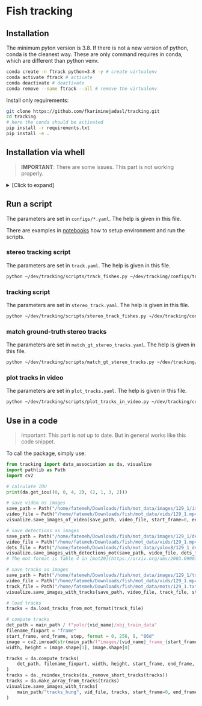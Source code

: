 Fish tracking
=============

Installation
------------
The minimum pyton version is 3.8. If there is not a new version of python, conda is the cleanest way.
These are only command requires in conda, which are different than python venv.
```bash
conda create -n ftrack python=3.8 -y # create virtualenv
conda activate ftrack # activate
conda deactivate # deactivate
conda remove --name ftrack --all # remove the virtualenv
```

Install only requirements:
```bash
git clone https://github.com/fkariminejadasl/tracking.git
cd tracking
# here the conda should be activated
pip install -r requirements.txt
pip install -e .
```

Installation via whell
------------
> **IMPORTANT**: There are some issues. This part is not working properly.

<details>
<summary>[Click to expand]</summary>

Make a wheel:
```bash
pip install build
python -m build
```

Install the package:
```bash
pip install --find-links ~/dev/tracking/dist ftracking -r ~/dev/tracking/requirements.txt
```
</details>

## Run a script

The parameters are set in `configs/*.yaml`. The help is given in this file.

There are examples in [notebooks](notebooks) how to setup environment and run the scripts.

### stereo tracking script

The parameters are set in `track.yaml`. The help is given in this file.
```bash
python ~/dev/tracking/scripts/track_fishes.py ~/dev/tracking/configs/track.yaml
```

### tracking script

The parameters are set in `stereo_track.yaml`. The help is given in this file.
```bash
python ~/dev/tracking/scripts/stereo_track_fishes.py ~/dev/tracking/configs/stereo_track.yaml
```

### match ground-truth stereo tracks

The parameters are set in `match_gt_stereo_tracks.yaml`. The help is given in this file.
```bash
python ~/dev/tracking/scripts/match_gt_stereo_tracks.py ~/dev/tracking/configs/match_gt_stereo_tracks.yaml
```

### plot tracks in video

The parameters are set in `plot_tracks.yaml`. The help is given in this file.
```bash
python ~/dev/tracking/scripts/plot_tracks_in_video.py ~/dev/tracking/configs/plot_tracks.yaml
```

## Use in a code
> Important: This part is not up to date. But in general works like this code snippet. 

To call the package, simply use:
```python
from tracking import data_association as da, visualize
import pathlib as Path
import cv2

# calculate IOU
print(da.get_iou((0, 0, 4, 2), (2, 1, 3, 2)))

# save video as images
save_path = Path("/home/fatemeh/Downloads/fish/mot_data/images/129_1/im")
video_file = Path("/home/fatemeh/Downloads/fish/mot_data/vids/129_1.mp4")
visualize.save_images_of_video(save_path, video_file, start_frame=0, end_frame=512, step=256)

# save detections as images
save_path = Path("/home/fatemeh/Downloads/fish/mot_data/images/129_1/det")
video_file = Path("/home/fatemeh/Downloads/fish/mot_data/vids/129_1.mp4")
dets_file = Path("/home/fatemeh/Downloads/fish/mot_data/yolov8/129_1_dets/gt/gt.txt") # in mot format
visualize.save_images_with_detections_mot(save_path, video_file, dets_file, start_frame=0, end_frame=512, step=256)
# The mot format is Table 4 in [mot20](https://arxiv.org/abs/2003.09003)

# save tracks as images
save_path = Path("/home/fatemeh/Downloads/fish/mot_data/images/129_1/tracks")
video_file = Path("/home/fatemeh/Downloads/fish/mot_data/vids/129_1.mp4")
track_file = Path("/home/fatemeh/Downloads/fish/mot_data/mots/129_1.txt") # in mot format
visualize.save_images_with_tracks(save_path, video_file, track_file, start_frame=0, end_frame=512, step=256)

# load tracks
tracks = da.load_tracks_from_mot_format(track_file)

# compute tracks
det_path = main_path / f"yolo/{vid_name}/obj_train_data"
filename_fixpart = "frame"
start_frame, end_frame, step, format = 0, 256, 8, "06d"
image = cv2.imread(str(main_path/f"images/{vid_name}_frame_{start_frame:{format}}.jpg"))
width, height = image.shape[1], image.shape[0]

tracks = da.compute_tracks(
    det_path, filename_fixpart, width, height, start_frame, end_frame, step, format
)
tracks = da._reindex_tracks(da._remove_short_tracks(tracks))
tracks = da.make_array_from_tracks(tracks)
visualize.save_images_with_tracks(
    main_path/"tracks_hung", vid_file, tracks, start_frame=0, end_frame=256, step=8, format="06d"
)
```
